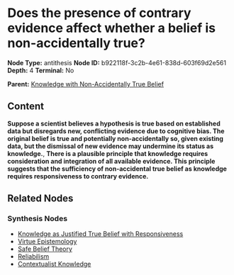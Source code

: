 # Does the presence of contrary evidence affect whether a belief is non-accidentally true?

**Node Type:** antithesis
**Node ID:** b922118f-3c2b-4e61-838d-603f69d2e561
**Depth:** 4
**Terminal:** No

**Parent:** [Knowledge with Non-Accidentally True Belief](knowledge-with-non-accidentally-true-belief-synthesis-b88d35c8-897c-415f-a9db-ea5bfa358709.md)

## Content

**Suppose a scientist believes a hypothesis is true based on established data but disregards new, conflicting evidence due to cognitive bias. The original belief is true and potentially non-accidentally so, given existing data, but the dismissal of new evidence may undermine its status as knowledge.**, **There is a plausible principle that knowledge requires consideration and integration of all available evidence. This principle suggests that the sufficiency of non-accidental true belief as knowledge requires responsiveness to contrary evidence.**

## Related Nodes

### Synthesis Nodes

- [Knowledge as Justified True Belief with Responsiveness](knowledge-as-justified-true-belief-with-responsiveness-synthesis-3413acc0-82b1-4b29-b81e-7db979c481e2.md)
- [Virtue Epistemology](virtue-epistemology-synthesis-ac721c8d-2611-4ac8-b7b8-1898611d04fb.md)
- [Safe Belief Theory](safe-belief-theory-synthesis-8815492d-d655-4a94-95f9-526f5d48e005.md)
- [Reliabilism](reliabilism-synthesis-a975fd87-12d9-4fd5-aa3d-5d0638007c28.md)
- [Contextualist Knowledge](contextualist-knowledge-synthesis-9d14b395-cdda-4819-afb2-8e6397c5f6cd.md)
